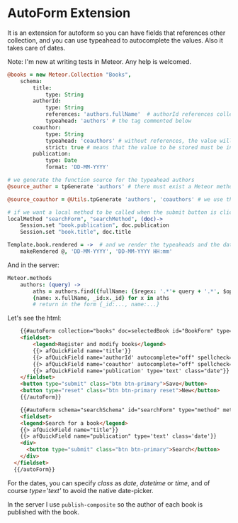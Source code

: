 AutoForm Extension
==================

It is an extension for autoform so you can have fields that references other collection, and you can use typeahead to autocomplete the values. Also it takes care of dates.

Note: I'm new at writing tests in Meteor. Any help is welcomed.

```coffee
@books = new Meteor.Collection "Books", 
    schema:
        title:
            type: String
        authorId:
            type: String
            references: 'authors.fullName'  # authorId references collection authors, and fullName is the field to display
            typeahead: 'authors' # the tag commented below
        coauthor:
            type: String
            typeahead: 'coauthors' # without references, the value will not be traslated. For example, 'Dennet' is stored in field coauthor and not an _id
            strict: true # means that the value to be stored must be in the list of the typeahead
        publication:
            type: Date
            format: 'DD-MM-YYYY'

# we generate the function source for the typeahead authors
@source_author = tpGenerate 'authors' # there must exist a Meteor method 'authors'. It is the same than @source_author = tpGenerate 'authors', 'authors'

@source_coauthor = @Utils.tpGenerate 'authors', 'coauthors' # we use the same Meteor method 'authors' but a different typeahead (tagged 'coauthors')

# if we want a local method to be called when the submit button is clicked
localMethod "searchForm", "searchMethod", (doc)->  
    Session.set "book.publication", doc.publication 
    Session.set "book.title", doc.title

Template.book.rendered = ->  # and we render the typeaheads and the date pickers
    makeRendered @, 'DD-MM-YYYY', 'DD-MM-YYYY HH:mm'    
```

And in the server:

```coffee
Meteor.methods
    authors: (query) -> 
        aths = authors.find({fullName: {$regex: '.*'+ query + '.*', $options: 'i'}}).fetch()
        {name: x.fullName, _id:x._id} for x in aths 
        # return in the form {_id:..., name:...}
```

Let's see the html:
```html
    {{#autoForm collection="books" doc=selectedBook id="BookForm" type=typeBookForm validation='submit'}}
    <fieldset>    
        <legend>Register and modify books</legend>    
        {{> afQuickField name='title'}}        
        {{> afQuickField name='authorId' autocomplete="off" spellcheck="off" class="typeahead" data-source="source_author"}}   
        {{> afQuickField name='coauthor' autocomplete="off" spellcheck="off" class="typeahead" data-source="source_coauthor"}}        
        {{> afQuickField name='publication' type='text' class="date"}}
    </fieldset>
    <button type="submit" class="btn btn-primary">Save</button>
    <button type="reset" class="btn btn-primary reset">New</button>
    {{/autoForm}}

    {{#autoForm schema="searchSchema" id="searchForm" type="method" meteormethod="searchMethod"}}
    <fieldset>
    <legend>Search for a book</legend>
    {{> afQuickField name="title"}}
    {{> afQuickField name="publication" type='text' class='date'}}
    <div>
      <button type="submit" class="btn btn-primary">Search</button>
    </div>
  </fieldset>
  {{/autoForm}}  
```

For the dates, you can specify *class* as *date*, *datetime* or *time*, and of course *type='text'* to avoid the native date-picker.

In the server I use ```publish-composite``` so the author of each book is published with the book.
